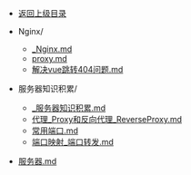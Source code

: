 - [返回上级目录](../)

- Nginx/
    - [_Nginx.md](_Nginx.md)
    - [proxy.md](proxy.md)
    - [解决vue跳转404问题.md](解决vue跳转404问题.md)
- 服务器知识积累/
    - [_服务器知识积累.md](_服务器知识积累.md)
    - [代理_Proxy和反向代理_ReverseProxy.md](代理_Proxy和反向代理_ReverseProxy.md)
    - [常用端口.md](常用端口.md)
    - [端口映射_端口转发.md](端口映射_端口转发.md)
- [服务器.md](服务器.md)
